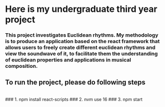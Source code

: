 # Here is my undergraduate third year project
### This project investigates Euclidean rhythms. My methodology is to produce an application based on the react framework that allows users to freely create different euclidean rhythms and view the soundwave of it, to facilitate them the understanding of euclidean properties and applications in musical composition.
## To run the project, please do following steps
<br/>
### 1. npm install react-scripts
### 2. nvm use 16
### 3. npm start
